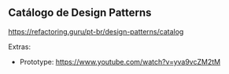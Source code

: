 ## Catálogo de Design Patterns
https://refactoring.guru/pt-br/design-patterns/catalog

Extras:
 - Prototype: https://www.youtube.com/watch?v=yva9vcZM2tM


